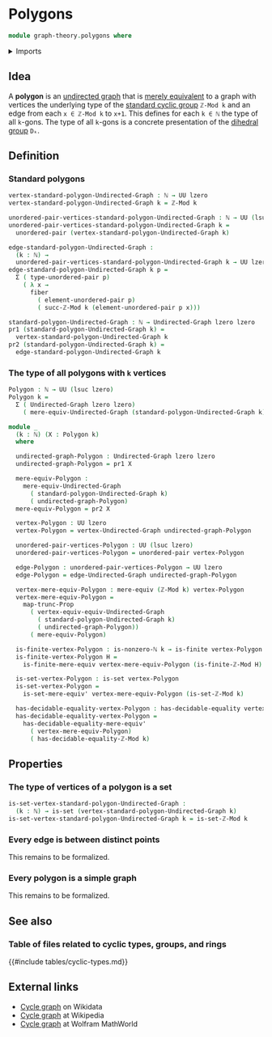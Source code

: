 # Polygons

```agda
module graph-theory.polygons where
```

<details><summary>Imports</summary>

```agda
open import elementary-number-theory.modular-arithmetic
open import elementary-number-theory.natural-numbers

open import foundation.decidable-equality
open import foundation.dependent-pair-types
open import foundation.fibers-of-maps
open import foundation.functoriality-propositional-truncation
open import foundation.mere-equivalences
open import foundation.sets
open import foundation.universe-levels
open import foundation.unordered-pairs

open import graph-theory.equivalences-undirected-graphs
open import graph-theory.mere-equivalences-undirected-graphs
open import graph-theory.undirected-graphs

open import univalent-combinatorics.finite-types
```

</details>

## Idea

A **polygon** is an [undirected graph](graph-theory.undirected-graphs.md) that
is [merely equivalent](graph-theory.mere-equivalences-undirected-graphs.md) to a
graph with vertices the underlying type of the
[standard cyclic group](elementary-number-theory.standard-cyclic-groups.md)
`ℤ-Mod k` and an edge from each `x ∈ ℤ-Mod k` to `x+1`. This defines for each
`k ∈ ℕ` the type of all `k`-gons. The type of all `k`-gons is a concrete
presentation of the [dihedral group](group-theory.dihedral-groups.md) `Dₖ`.

## Definition

### Standard polygons

```agda
vertex-standard-polygon-Undirected-Graph : ℕ → UU lzero
vertex-standard-polygon-Undirected-Graph k = ℤ-Mod k

unordered-pair-vertices-standard-polygon-Undirected-Graph : ℕ → UU (lsuc lzero)
unordered-pair-vertices-standard-polygon-Undirected-Graph k =
  unordered-pair (vertex-standard-polygon-Undirected-Graph k)

edge-standard-polygon-Undirected-Graph :
  (k : ℕ) →
  unordered-pair-vertices-standard-polygon-Undirected-Graph k → UU lzero
edge-standard-polygon-Undirected-Graph k p =
  Σ ( type-unordered-pair p)
    ( λ x →
      fiber
        ( element-unordered-pair p)
        ( succ-ℤ-Mod k (element-unordered-pair p x)))

standard-polygon-Undirected-Graph : ℕ → Undirected-Graph lzero lzero
pr1 (standard-polygon-Undirected-Graph k) =
  vertex-standard-polygon-Undirected-Graph k
pr2 (standard-polygon-Undirected-Graph k) =
  edge-standard-polygon-Undirected-Graph k
```

### The type of all polygons with `k` vertices

```agda
Polygon : ℕ → UU (lsuc lzero)
Polygon k =
  Σ ( Undirected-Graph lzero lzero)
    ( mere-equiv-Undirected-Graph (standard-polygon-Undirected-Graph k))

module _
  (k : ℕ) (X : Polygon k)
  where

  undirected-graph-Polygon : Undirected-Graph lzero lzero
  undirected-graph-Polygon = pr1 X

  mere-equiv-Polygon :
    mere-equiv-Undirected-Graph
      ( standard-polygon-Undirected-Graph k)
      ( undirected-graph-Polygon)
  mere-equiv-Polygon = pr2 X

  vertex-Polygon : UU lzero
  vertex-Polygon = vertex-Undirected-Graph undirected-graph-Polygon

  unordered-pair-vertices-Polygon : UU (lsuc lzero)
  unordered-pair-vertices-Polygon = unordered-pair vertex-Polygon

  edge-Polygon : unordered-pair-vertices-Polygon → UU lzero
  edge-Polygon = edge-Undirected-Graph undirected-graph-Polygon

  vertex-mere-equiv-Polygon : mere-equiv (ℤ-Mod k) vertex-Polygon
  vertex-mere-equiv-Polygon =
    map-trunc-Prop
      ( vertex-equiv-equiv-Undirected-Graph
        ( standard-polygon-Undirected-Graph k)
        ( undirected-graph-Polygon))
      ( mere-equiv-Polygon)

  is-finite-vertex-Polygon : is-nonzero-ℕ k → is-finite vertex-Polygon
  is-finite-vertex-Polygon H =
    is-finite-mere-equiv vertex-mere-equiv-Polygon (is-finite-ℤ-Mod H)

  is-set-vertex-Polygon : is-set vertex-Polygon
  is-set-vertex-Polygon =
    is-set-mere-equiv' vertex-mere-equiv-Polygon (is-set-ℤ-Mod k)

  has-decidable-equality-vertex-Polygon : has-decidable-equality vertex-Polygon
  has-decidable-equality-vertex-Polygon =
    has-decidable-equality-mere-equiv'
      ( vertex-mere-equiv-Polygon)
      ( has-decidable-equality-ℤ-Mod k)
```

## Properties

### The type of vertices of a polygon is a set

```agda
is-set-vertex-standard-polygon-Undirected-Graph :
  (k : ℕ) → is-set (vertex-standard-polygon-Undirected-Graph k)
is-set-vertex-standard-polygon-Undirected-Graph k = is-set-ℤ-Mod k
```

### Every edge is between distinct points

This remains to be formalized.

### Every polygon is a simple graph

This remains to be formalized.

## See also

### Table of files related to cyclic types, groups, and rings

{{#include tables/cyclic-types.md}}

## External links

- [Cycle graph](https://www.wikidata.org/entity/Q622506) on Wikidata
- [Cycle graph](https://en.wikipedia.org/wiki/Cycle_graph) at Wikipedia
- [Cycle graph](https://mathworld.wolfram.com/CycleGraph.html) at Wolfram
  MathWorld
